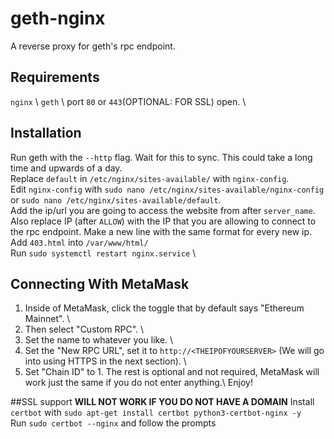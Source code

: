 # geth-nginx
A reverse proxy for geth's rpc endpoint. 

## Requirements
```nginx``` \ 
```geth``` \ 
port ```80``` or ```443```(OPTIONAL: FOR SSL) open. \

## Installation
Run geth with the ```--http``` flag. Wait for this to sync. This could take a long time and upwards of a day. \
Replace ```default``` in ```/etc/nginx/sites-available/``` with ```nginx-config```. \
Edit ```nginx-config``` with ```sudo nano /etc/nginx/sites-available/nginx-config``` or ```sudo nano /etc/nginx/sites-available/default```. \
Add the ip/url you are going to access the website from after ```server_name```. \
Also replace IP (after ```ALLOW```) with the IP that you are allowing to connect to the rpc endpoint. Make a new line with the same format for every new ip. \
Add ```403.html``` into ```/var/www/html/``` \
Run ```sudo systemctl restart nginx.service``` \

## Connecting With MetaMask
1. Inside of MetaMask, click the toggle that by default says "Ethereum Mainnet". \
2. Then select "Custom RPC". \
3. Set the name to whatever you like. \
4. Set the "New RPC URL", set it to ```http://<THEIPOFYOURSERVER>``` (We will go into using HTTPS in the next section). \
5.  Set "Chain ID" to 1.
The rest is optional and not required, MetaMask will work just the same if you do not enter anything.\ 
Enjoy!

##SSL support
**WILL NOT WORK IF YOU DO NOT HAVE A DOMAIN**
Install ```certbot``` with ```sudo apt-get install certbot python3-certbot-nginx -y``` \
Run ```sudo certbot --nginx``` and follow the prompts

